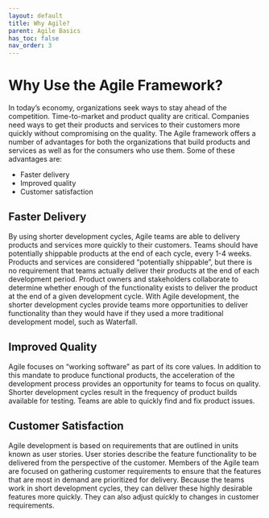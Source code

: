 ```yaml
---
layout: default
title: Why Agile?
parent: Agile Basics
has_toc: false
nav_order: 3
---
```


# Why Use the Agile Framework?

In today’s economy, organizations seek ways to stay ahead of the competition. Time-to-market and product quality are critical. Companies need 
ways to get their products and services to their customers more quickly without compromising on the quality. The Agile framework offers a number 
of advantages for both the organizations that build products and services as well as for the consumers who use them. Some of these advantages are:
*	Faster delivery
*	Improved quality
*	Customer satisfaction

## Faster Delivery
By using shorter development cycles, Agile teams are able to delivery products and services more quickly to their customers. Teams should have 
potentially shippable products at the end of each cycle, every 1-4 weeks. Products and services are considered “potentially shippable”, but there 
is no requirement that teams actually deliver their products at the end of each development period. Product owners and stakeholders collaborate to determine 
whether enough of the functionality exists to deliver the product at the end of a given development cycle. With Agile development, the shorter development cycles provide teams more opportunities to deliver functionality than they would have if they used a more traditional development model, such as Waterfall. 


## Improved Quality
Agile focuses on “working software” as part of its core values. In addition to this mandate to produce functional products, the acceleration of the 
development process provides an opportunity for teams to focus on quality. Shorter development cycles result in the frequency of product builds available 
for testing. Teams are able to quickly find and fix product issues.

## Customer Satisfaction
Agile development is based on requirements that are outlined in units known as user stories. User stories describe the feature functionality to be delivered 
from the perspective of the customer. Members of the Agile team are focused on gathering customer requirements to ensure that the features that are most in 
demand are prioritized for delivery. Because the teams work in short development cycles, they can deliver these highly desirable features more quickly. 
They can also adjust quickly to changes in customer requirements.
